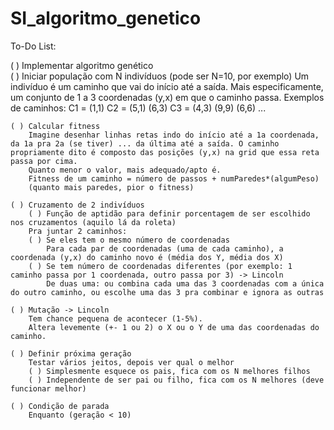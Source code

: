 # SI_algoritmo_genetico

To-Do List:

( ) Implementar algoritmo genético <br>
	( ) Iniciar população com N indivíduos (pode ser N=10, por exemplo)
		Um indivíduo é um caminho que vai do início até a saída. Mais especificamente, um conjunto de 1 a 3 coordenadas (y,x) em que o caminho passa.
		Exemplos de caminhos:
			C1 = (1,1)
			C2 = (5,1) (6,3)
			C3 = (4,3) (9,9) (6,6)
			...

		
	( ) Calcular fitness
		Imagine desenhar linhas retas indo do início até a 1a coordenada, da 1a pra 2a (se tiver) ... da última até a saída. O caminho propriamente dito é composto das posições (y,x) na grid que essa reta passa por cima.
		Quanto menor o valor, mais adequado/apto é.
		Fitness de um caminho = número de passos + numParedes*(algumPeso)
		(quanto mais paredes, pior o fitness)
		
	( ) Cruzamento de 2 indivíduos
		( ) Função de aptidão para definir porcentagem de ser escolhido nos cruzamentos (aquilo lá da roleta)
		Pra juntar 2 caminhos:
		( ) Se eles tem o mesmo número de coordenadas
			Para cada par de coordenadas (uma de cada caminho), a coordenada (y,x) do caminho novo é (média dos Y, média dos X)
		( ) Se tem número de coordenadas diferentes (por exemplo: 1 caminho passa por 1 coordenada, outro passa por 3) -> Lincoln
			De duas uma: ou combina cada uma das 3 coordenadas com a única do outro caminho, ou escolhe uma das 3 pra combinar e ignora as outras
		
	( ) Mutação -> Lincoln
		Tem chance pequena de acontecer (1-5%).
		Altera levemente (+- 1 ou 2) o X ou o Y de uma das coordenadas do caminho.
		
	( ) Definir próxima geração
		Testar vários jeitos, depois ver qual o melhor
		( ) Simplesmente esquece os pais, fica com os N melhores filhos
		( ) Independente de ser pai ou filho, fica com os N melhores (deve funcionar melhor)
		
	( ) Condição de parada
		Enquanto (geração < 10)
